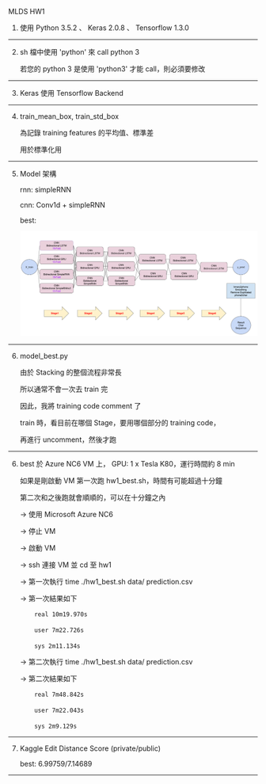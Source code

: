 MLDS HW1

1.	使用 Python 3.5.2 、 Keras 2.0.8 、 Tensorflow 1.3.0

---

2.	sh 檔中使用 'python' 來 call python 3

	若您的 python 3 是使用 'python3'  才能 call，則必須要修改


---

3.	Keras 使用 Tensorflow Backend

---

4.	train_mean_box, train_std_box 

	為記錄 training features 的平均值、標準差

	用於標準化用


---

5.	Model 架構

	rnn: simpleRNN

	cnn: Conv1d + simpleRNN

	best: 

	![hw1_best_model_structure](./hw1_best_model_structure.png)

---

6.	model_best.py 

	由於 Stacking 的整個流程非常長

	所以通常不會一次去 train 完

	因此，我將  training code comment 了

	train 時，看目前在哪個 Stage，要用哪個部分的 training code，

	再進行 uncomment，然後才跑


---

6.	best 於 Azure NC6 VM 上， GPU: 1 x Tesla K80，運行時間約 8 min
	
	如果是剛啟動 VM 第一次跑 hw1_best.sh，時間有可能超過十分鐘

	第二次和之後跑就會順順的，可以在十分鐘之內

	-> 使用 Microsoft Azure NC6

	-> 停止 VM

	-> 啟動 VM

	-> ssh 連接 VM 並 cd 至 hw1

	-> 第一次執行 time ./hw1_best.sh data/ prediction.csv

	-> 第一次結果如下

			real 10m19.970s

			user 7m22.726s

			sys 2m11.134s

	-> 第二次執行 time ./hw1_best.sh data/ prediction.csv

	-> 第二次結果如下

			real 7m48.842s

			user 7m22.043s

			sys 2m9.129s

---

7.	Kaggle Edit Distance Score (private/public)

	best: 6.99759/7.14689

---
